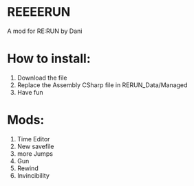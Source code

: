 # REEEERUN
A mod for RE:RUN by Dani

# How to install:
1. Download the file
2. Replace the Assembly CSharp file in RERUN_Data/Managed
3. Have fun

# Mods:
1. Time Editor
2. New savefile
3. more Jumps
4. Gun
5. Rewind
6. Invincibility
